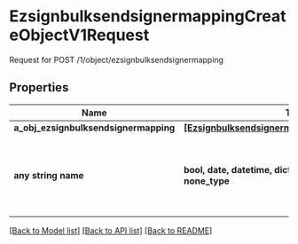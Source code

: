 # EzsignbulksendsignermappingCreateObjectV1Request

Request for POST /1/object/ezsignbulksendsignermapping

## Properties
Name | Type | Description | Notes
------------ | ------------- | ------------- | -------------
**a_obj_ezsignbulksendsignermapping** | [**[EzsignbulksendsignermappingRequestCompound]**](EzsignbulksendsignermappingRequestCompound.md) |  | 
**any string name** | **bool, date, datetime, dict, float, int, list, str, none_type** | any string name can be used but the value must be the correct type | [optional]

[[Back to Model list]](../README.md#documentation-for-models) [[Back to API list]](../README.md#documentation-for-api-endpoints) [[Back to README]](../README.md)


